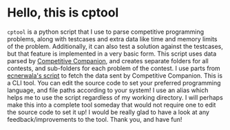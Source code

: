 # Hello, this is cptool
`cptool` is a python script that I use to parse competitive programming problems, along with testcases and extra data like time and memory limits of the problem.
Additionally, it can also test a solution against the testcases, but that feature is implemented in a very basic form.
This script uses data parsed by [Competitive Companion](https://github.com/jmerle/competitive-companion), and creates separate folders for all contests, and sub-folders for each problem of the contest. I use parts from [ecnerwala's script](https://gist.github.com/ecnerwala/ffc9b8c3f61e87ca043393a135d7794d) to fetch the data sent by Competitive Companion.
This is a CLI tool. You can edit the source code to set your preferred programming language, and file paths according to your system! I use an alias which helps me to use the script regardless of my working directory. I will perhaps make this into a complete tool someday that would not require one to edit the source code to set it up!
I would be really glad to have a look at any feedback/improvements to the tool. Thank you, and have fun!